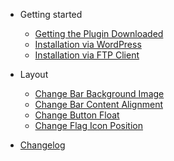 - Getting started
  - [Getting the Plugin Downloaded](getting-the-plugin-downloaded-from-envato.md)
  - [Installation via WordPress](installation-via-wordpress.md)
  - [Installation via FTP Client](installation-via-ftp-client.md)
- Layout
  - [Change Bar Background Image](how-to-change-bar-background-image)
  - [Change Bar Content Alignment](how-to-change-bar-content-alignment)
  - [Change Button Float](how-to-change-button-float)
  - [Change Flag Icon Position](how-to-change-flag-position)

- [Changelog](changelog.md)
